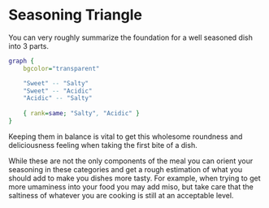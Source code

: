 # Seasoning Triangle

You can very roughly summarize the foundation for a well seasoned dish into 3 parts.

```dot process
graph {
    bgcolor="transparent"

    "Sweet" -- "Salty"
    "Sweet" -- "Acidic"
    "Acidic" -- "Salty"
    
    { rank=same; "Salty", "Acidic" }
}
```

Keeping them in balance is vital to get this wholesome roundness and
deliciousness feeling when taking the first bite of a dish.

While these are not the only components of the meal you can orient your
seasoning in these categories and get a rough estimation of what you should add
to make you dishes more tasty. For example, when trying to get more umaminess
into your food you may add miso, but take care that the saltiness of whatever
you are cooking is still at an acceptable level.
 
